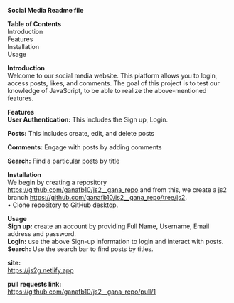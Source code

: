 
**Social Media Readme file**<br>

**Table of Contents**<br>
Introduction<br>
Features<br>
Installation<br>
Usage<br>

**Introduction** <br>
Welcome to our social media website. This platform allows you to login, access posts, likes, and comments. The goal of this project is to test our knowledge of JavaScript, to be able to realize the above-mentioned features.

**Features**<br>
**User Authentication:** This includes the Sign up, Login. <br>

**Posts:** This includes create, edit, and delete posts<br>

**Comments:** Engage with posts by adding comments<br>

**Search:** Find a particular posts by title<br>

**Installation**<br>
We begin by creating a repository  https://github.com/ganafb10/js2__gana_repo  and from this, we create a js2 branch https://github.com/ganafb10/js2__gana_repo/tree/js2. <br>
•	Clone repository to GitHub desktop.


**Usage**  <br>
**Sign up:** create an account by providing Full Name, Username, Email address and password.<br>
**Login:** use the above Sign-up information to login and interact with posts.<br>
**Search:** Use the search bar to find posts by titles.<br>

**site:**<br>
https://js2g.netlify.app<br>

**pull requests link:**<br>
https://github.com/ganafb10/js2__gana_repo/pull/1
